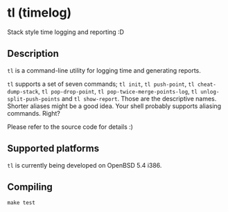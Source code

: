 # tl (timelog)

Stack style time logging and reporting :D

## Description

`tl` is a command-line utility for logging time and generating reports.

`tl` supports a set of seven commands; `tl init`, `tl push-point`,
`tl cheat-dump-stack`, `tl pop-drop-point`, `tl pop-twice-merge-points-log`,
`tl unlog-split-push-points` and `tl show-report`. Those are the descriptive
names. Shorter aliases might be a good idea. Your shell probably supports
aliasing commands. Right?

Please refer to the source code for details :)

## Supported platforms

`tl` is currently being developed on OpenBSD 5.4 i386.

## Compiling

```
make test
```
